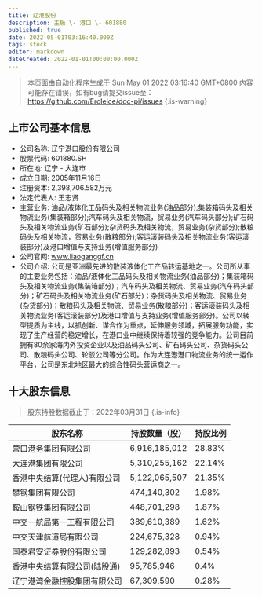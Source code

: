 ```yaml
---
title: 辽港股份
description: 主板 \- 港口 \- 601880
published: true
date: 2022-05-01T03:16:40.000Z
tags: stock
editor: markdown
dateCreated: 2022-01-01T00:00:00.000Z
---
```


> 本页面由自动化程序生成于 Sun May 01 2022 03:16:40 GMT+0800
> 内容可能存在错误，如有bug请提交issue至：https://github.com/Eroleice/doc-pi/issues
{.is-warning}

## 上市公司基本信息
- 公司名称: 辽宁港口股份有限公司
- 股票代码: 601880.SH
- 所在地: 辽宁 - 大连市
- 成立日期: 2005年11月16日
- 注册资本: 2,398,706.582万元
- 法定代表人: 王志贤
- 主营业务: 油品/液体化工品码头及相关物流业务(油品部分);集装箱码头及相关物流业务(集装箱部分);汽车码头及相关物流，贸易业务(汽车码头部分);矿石码头及相关物流业务(矿石部分);杂货码头及相关物流，贸易业务(杂货部分);散粮码头及相关物流，贸易业务(散粮部分);客运滚装码头及相关物流业务(客运滚装部分)及港口增值与支持业务(增值服务部分)
- 公司官网: www.liaoganggf.cn
- 公司介绍: 公司是亚洲最先进的散装液体化工产品转运基地之一。公司所从事的主要业务包括：油品/液体化工品码头及相关物流业务(油品部分)；集装箱码头及相关物流业务(集装箱部分)；汽车码头及相关物流、贸易业务(汽车码头部分)；矿石码头及相关物流业务(矿石部分)；杂货码头及相关物流、贸易业务(杂货部分)；散粮码头及相关物流、贸易业务(散粮部分)；客运滚装码头及相关物流业务(客运滚装部分)及港口增值与支持业务(增值服务部分)。公司以转型提质为主线，以抓创新、谋合作为重点，延伸服务领域，拓展服务功能，实现了生产经营的稳定增长，在港口业中继续保持着较强的竞争能力。公司目前拥有80余家海内外投资企业以及油品码头公司、矿石码头公司、杂货码头公司、散粮码头公司、轮驳公司等分公司。作为大连港港口物流业务的统一运作平台，公司是东北地区最大的综合性码头营运商之一。


## 十大股东信息
> 股东持股数据截止于：2022年03月31日
{.is-info}

| 股东名称 | 持股数量（股） | 持股比例 |
| --- | --- | --- |
| 营口港务集团有限公司 | 6,916,185,012 | 28.83% |
| 大连港集团有限公司 | 5,310,255,162 | 22.14% |
| 香港中央结算(代理人)有限公司 | 5,122,065,507 | 21.35% |
| 攀钢集团有限公司 | 474,140,302 | 1.98% |
| 鞍山钢铁集团有限公司 | 448,701,298 | 1.87% |
| 中交一航局第一工程有限公司 | 389,610,389 | 1.62% |
| 中交天津航道局有限公司 | 224,675,328 | 0.94% |
| 国泰君安证券股份有限公司 | 129,282,893 | 0.54% |
| 香港中央结算有限公司(陆股通) | 95,785,946 | 0.4% |
| 辽宁港湾金融控股集团有限公司 | 67,309,590 | 0.28% |




